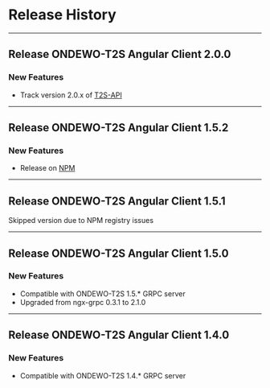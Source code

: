# Release History
*****************

## Release ONDEWO-T2S Angular Client 2.0.0

### New Features
* Track version 2.0.x of [T2S-API](https://github.com/ondewo/ondewo-t2s-api)

***

## Release ONDEWO-T2S Angular Client 1.5.2

### New Features
* Release on [NPM](https://www.npmjs.com/package/@ondewo/t2s-client-angular)

***

## Release ONDEWO-T2S Angular Client 1.5.1

Skipped version due to NPM registry issues

***

## Release ONDEWO-T2S Angular Client 1.5.0

### New Features
* Compatible with ONDEWO-T2S 1.5.* GRPC server
* Upgraded from ngx-grpc 0.3.1 to 2.1.0

***

## Release ONDEWO-T2S Angular Client 1.4.0

### New Features
 * Compatible with ONDEWO-T2S 1.4.* GRPC server

